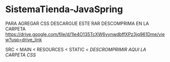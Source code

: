 # SistemaTienda-JavaSpring

PARA AGREGAR CSS DESCARGUE ESTE RAR DESCOMPRIMA EN LA CARPETA https://drive.google.com/file/d/1le4O135TcXW6yynwdbffXPz3jq961Dme/view?usp=drive_link

SRC < MAIN < RESOURCES < STATIC < *DESCROMPRIMIR AQUI LA CARPETA CSS* 
